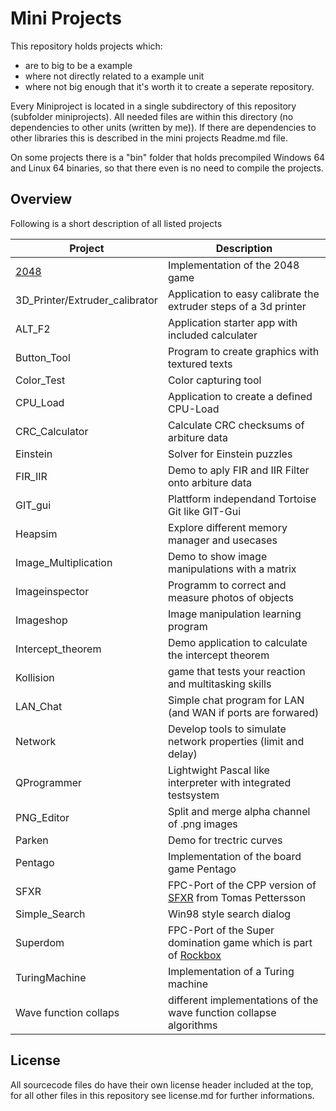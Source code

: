# Mini Projects

This repository holds projects which:
* are to big to be a example
* where not directly related to a example unit
* where not big enough that it's worth it to create a seperate repository.

Every Miniproject is located in a single subdirectory of this repository (subfolder miniprojects). All needed files are within this directory (no dependencies to other units (written by me)). If there are dependencies to other libraries this is described in the mini projects Readme.md file.

On some projects there is a "bin" folder that holds precompiled Windows 64 and Linux 64 binaries, so that there even is no need to compile the projects.

## Overview
Following is a short description of all listed projects

| Project | Description |
| --- | ---|
| [2048](miniprojects/2048) | Implementation of the 2048 game |
| 3D_Printer/Extruder_calibrator | Application to easy calibrate the extruder steps of a 3d printer |
| ALT_F2 | Application starter app with included calculater |
| Button_Tool| Program to create graphics with textured texts |
| Color_Test | Color capturing tool |
| CPU_Load | Application to create a defined CPU-Load |
| CRC_Calculator | Calculate CRC checksums of arbiture data |
| Einstein | Solver for Einstein puzzles |
| FIR_IIR | Demo to aply FIR and IIR Filter onto arbiture data |
| GIT_gui | Plattform independand Tortoise Git like GIT-Gui |
| Heapsim | Explore different memory manager and usecases |
| Image_Multiplication | Demo to show image manipulations with a matrix |
| Imageinspector | Programm to correct and measure photos of objects |
| Imageshop | Image manipulation learning program |
| Intercept_theorem | Demo application to calculate the intercept theorem |
| Kollision | game that tests your reaction and multitasking skills |
| LAN_Chat | Simple chat program for LAN (and WAN if ports are forwared) |
| Network | Develop tools to simulate network properties (limit and delay) |
| QProgrammer | Lightwight Pascal like interpreter with integrated testsystem |
| PNG_Editor | Split and merge alpha channel of .png images |
| Parken | Demo for trectric curves |
| Pentago | Implementation of the board game Pentago |
| SFXR | FPC-Port of the CPP version of [SFXR](https://www.drpetter.se/project_sfxr.html) from Tomas Pettersson |
| Simple_Search | Win98 style search dialog |
| Superdom | FPC-Port of the Super domination game which is part of [Rockbox](https://www.rockbox.org/) |
| TuringMachine | Implementation of a Turing machine |
| Wave function collaps | different implementations of the wave function collapse algorithms


## License
All sourcecode files do have their own license header included at the top, for all other files in this repository see license.md for further informations.
